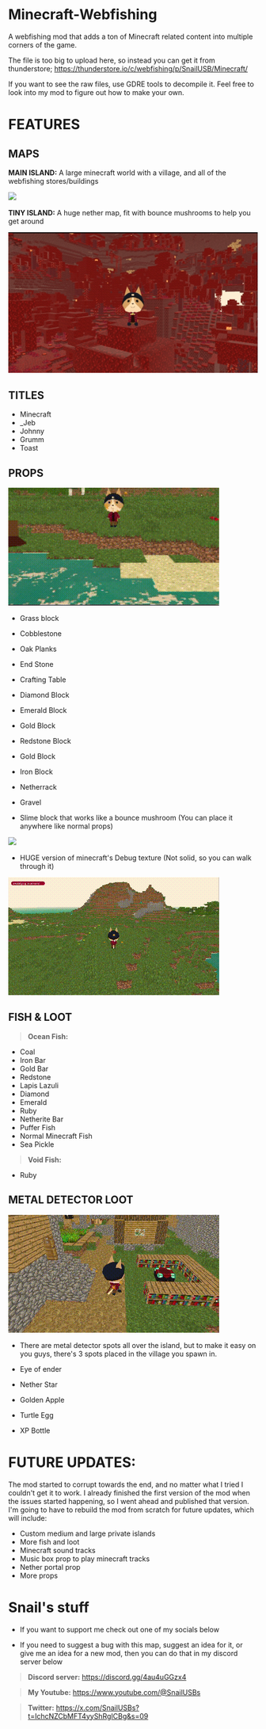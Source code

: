 # Minecraft-Webfishing
A webfishing mod that adds a ton of Minecraft related content into multiple corners of the game.

The file is too big to upload here, so instead you can get it from thunderstore; https://thunderstore.io/c/webfishing/p/SnailUSB/Minecraft/

If you want to see the raw files, use GDRE tools to decompile it. Feel free to look into my mod to figure out how to make your own.

# FEATURES

## MAPS

**MAIN ISLAND:** A large minecraft world with a village, and all of the webfishing stores/buildings

![](https://github.com/SnailUsbs/Minecraft-Webfishing/blob/main/showcase/MainIsland.gif)

**TINY ISLAND:** A huge nether map, fit with bounce mushrooms to help you get around

![](https://github.com/SnailUsbs/Minecraft-Webfishing/blob/main/showcase/Nether.jpg)

## TITLES

- Minecraft
- _Jeb
- Johnny
- Grumm
- Toast

## PROPS

![](https://github.com/SnailUsbs/Minecraft-Webfishing/blob/main/showcase/Props.gif)

- Grass block
- Cobblestone
- Oak Planks
- End Stone
- Crafting Table
- Diamond Block
- Emerald Block
- Gold Block
- Redstone Block
- Gold Block
- Iron Block
- Netherrack
- Gravel
  
- Slime block that works like a bounce mushroom (You can place it anywhere like normal props)

![](https://github.com/SnailUsbs/Minecraft-Webfishing/blob/main/showcase/Slimeblockprop.gif)
  
- HUGE version of minecraft's Debug texture (Not solid, so you can walk through it)

![](https://github.com/SnailUsbs/Minecraft-Webfishing/blob/main/showcase/Debugprop.gif)

## FISH & LOOT

> **Ocean Fish:**
- Coal
- Iron Bar
- Gold Bar
- Redstone
- Lapis Lazuli
- Diamond
- Emerald
- Ruby
- Netherite Bar
- Puffer Fish
- Normal Minecraft Fish
- Sea Pickle

> **Void Fish:**
- Ruby

## METAL DETECTOR LOOT

![](https://github.com/SnailUsbs/Minecraft-Webfishing/blob/main/showcase/Lootin.gif)

- There are metal detector spots all over the island, but to make it easy on you guys, there's 3 spots placed in the village you spawn in.

- Eye of ender
- Nether Star
- Golden Apple
- Turtle Egg
- XP Bottle
 

# FUTURE UPDATES:
The mod started to corrupt towards the end, and no matter what I tried I couldn't get it to work. I already finished the first version of the mod when the issues started happening, so I went ahead and published that version. I'm going to have to rebuild the mod from scratch for future updates, which will include:

- Custom medium and large private islands
- More fish and loot
- Minecraft sound tracks
- Music box prop to play minecraft tracks
- Nether portal prop
- More props

# Snail's stuff

- If you want to support me check out one of my socials below

- If you need to suggest a bug with this map, suggest an idea for it, or give me an idea for a new mod, then you can do that in my discord server below

> **Discord server:** https://discord.gg/4au4uGGzx4

> **My Youtube:** https://www.youtube.com/@SnailUSBs

> **Twitter:** https://x.com/SnailUSBs?t=IchcNZCbMFT4yyShRgICBg&s=09
